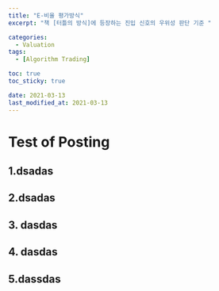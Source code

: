 ```yaml
---
title: "E-비율 평가방식"
excerpt: "책 [터틀의 방식]에 등장하는 진입 신호의 우위성 판단 기준 "

categories:
  - Valuation
tags:
  - [Algorithm Trading]

toc: true
toc_sticky: true

date: 2021-03-13
last_modified_at: 2021-03-13
---
```


# Test of Posting

## 1.dsadas
## 2.dsadas
## 3. dasdas
## 4. dasdas
## 5.dassdas